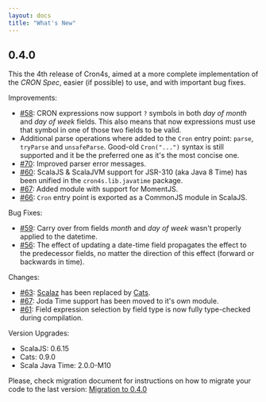 ```yaml
---
layout: docs
title: "What's New"
---
```


## 0.4.0

This the 4th release of Cron4s, aimed at a more complete implementation of the _CRON Spec_, easier (if possible) to
 use, and with important bug fixes.

Improvements:

 * [#58](https://github.com/alonsodomin/cron4s/pull/58): CRON expressions now support `?` symbols in both _day of month_ 
   and _day of week_ fields. This also means that now expressions must use that symbol in one of those two fields to be valid.
 * Additional parse operations where added to the `Cron` entry point: `parse`, `tryParse` and `unsafeParse`. Good-old
   `Cron("...")` syntax is still supported and it be the preferred one as it's the most concise one.
 * [#70](https://github.com/alonsodomin/cron4s/pull/70): Improved parser error messages.
 * [#60](https://github.com/alonsodomin/cron4s/pull/60): ScalaJS & ScalaJVM support for JSR-310 (aka Java 8 Time) has
   been unified in the `cron4s.lib.javatime` package.
 * [#67](https://github.com/alonsodomin/cron4s/pull/67): Added module with support for MomentJS.
 * [#66](https://github.com/alonsodomin/cron4s/pull/66): `Cron` entry point is exported as a CommonJS module in ScalaJS.

Bug Fixes:
 
 * [#59](https://github.com/alonsodomin/cron4s/issues/59): Carry over from fields _month_ and _day of week_ wasn't
   properly applied to the datetime.
 * [#56](https://github.com/alonsodomin/cron4s/issues/56): The effect of updating a date-time field propagates the
   effect to the predecessor fields, no matter the direction of this effect (forward or backwards in time).
   
Changes:

 * [#63](https://github.com/alonsodomin/cron4s/pull/63): [Scalaz](http://scalaz.org) has been replaced by [Cats](http://www.typelevel.org/cats).
 * [#67](https://github.com/alonsodomin/cron4s/pull/67): Joda Time support has been moved to it's own module.
 * [#61](https://github.com/alonsodomin/cron4s/pull/61): Field expression selection by field type is now fully type-checked
   during compilation.
   
Version Upgrades:

 * ScalaJS: 0.6.15
 * Cats: 0.9.0
 * Scala Java Time: 2.0.0-M10
   
Please, check migration document for instructions on how to migrate your code to the last version:
 [Migration to 0.4.0](https://alonsodomin.github.io/cron4s/docs/migration/0_4_0.html) 